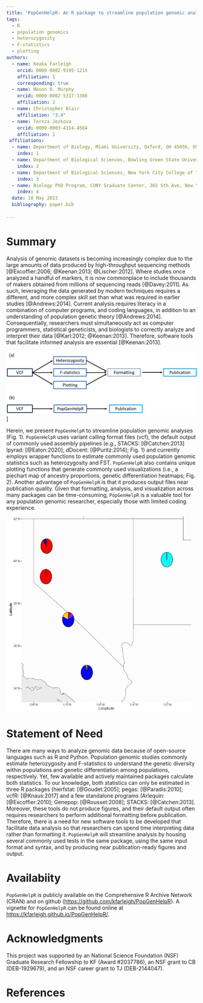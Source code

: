 ```yaml
---
title: 'PopGenHelpR: An R package to streamline population genomic analyses'
tags:
  - R
  - population genomics
  - heterozygosity
  - F-statistics
  - plotting
authors:  
  - name: Keaka Farleigh
    orcid: 0000-0002-9195-121X
    affiliation: 1
    corresponding: true
  - name: Mason O. Murphy
    orcid: 0000-0002-5317-1386
    affiliation: 2
  - name: Christopher Blair
    affiliation: "3,4"
  - name: Tereza Jezkova 
    orcid: 0000-0003-4114-4564
    affiliation: 1 
 affiliations:
  - name: Department of Biology, Miami University, Oxford, OH 45056, USA
    index: 1
  - name: Department of Biological Sciences, Bowling Green State University, Bowling Green, OH 43403, USA
    index: 2
  - name: Department of Biological Sciences, New York City College of Technology, The City University of New York, 285 Jay Street, Brooklyn, NY 11201, USA
    index: 3
  - name: Biology PhD Program, CUNY Graduate Center, 365 5th Ave, New York, NY 10016
    index: 4
  date: 18 May 2023
  bibliography: paper.bib

---
```


# Summary
Analysis of genomic datasets is becoming increasingly complex due to the large amounts of data produced by high-throughput sequencing methods [@Excoffier:2006; @Keenan:2013; @Lischer:2012]. Where studies once analyzed a handful of markers, it is now commonplace to include thousands of makers obtained from millions of sequencing reads [@Davey:2011]. As such, leveraging the data generated by modern techniques requires a different, and more complex skill set than what was required in earlier studies [@Andrews:2014]. Current analysis requires literacy in a combination of computer programs, and coding languages, in addition to an understanding of population genetic theory [@Andrews:2014]. Consequentially, researchers must simultaneously act as computer programmers, statistical geneticists, and biologists to correctly analyze and interpret their data [@Karl:2012; @Keenan:2013]. Therefore, software tools that facilitate informed analysis are essential [@Keenan:2013]. 

![Figure 1. The traditional population genomic analysis workflow (a) and the streamlined workflow using PopGenHelpR (b).\label{Fig1}](PopGenHelpR_WRKFLW.png)]



Herein, we present `PopGenHelpR` to streamline population genomic analyses (Fig. 1). `PopGenHelpR` uses variant calling format files (vcf), the default output of commonly used assembly pipelines (e.g., STACKS: [@Catchen:2013] Ipyrad: [@Eaton:2020]; dDocent: [@Puritz:2014]; Fig. 1) and currently employs wrapper functions to estimate commonly used population genomic statistics such as heterozygosity and FST. `PopGenHelpR` also contains unique plotting functions that generate commonly used visualizations (i.e., a piechart map of ancestry proportions, genetic differentiation heatmaps; Fig. 2). Another advantage of `PopGenHelpR` is that it produces output files near publication quality. Given that formatting, analysis, and visualization across many packages can be time-consuming, `PopGenHelpR` is a valuable tool for any population genomic researcher, especially those with limited coding experience.

![Figure 2. Example piechart map generated using the Plot_ancestry function in PopGenHelpR. \label{Fig2} ](./Fig2_Piemap.png)

# Statement of Need 
There are many ways to analyze genomic data because of open-source languages such as R and Python. Population genomic studies commonly estimate heterozygosity and F-statistics to understand the genetic diversity within populations and genetic differentiation among populations, respectively. Yet, few available and actively maintained packages calculate both statistics. To our knowledge, both statistics can only be estimated in three R packages (hierfstat: [@Goudet:2005]; pegas: [@Paradis:2010]; vcfR: [@Knaus:2017] and a few standalone programs (Arlequin: [@Excoffier:2010]; Genepop: [@Rousset:2008]; STACKS: [@Catchen:2013]. Moreover, these tools do not produce figures, and their default output often requires researchers to perform additional formatting before publication. Therefore, there is a need for new software tools to be developed that facilitate data analysis so that researchers can spend time interpreting data rather than formatting it. `PopGenHelpR` will streamline analysis by housing several commonly used tests in the same package, using the same input format and syntax, and by producing near publication-ready figures and output.

# Availabiity
`PopGenHelpR` is publicly available on the Comprehensive R Archive Network (CRAN) and on github (https://github.com/kfarleigh/PopGenHelpR). A vignette for `PopGenHelpR` can be found online at https://kfarleigh.github.io/PopGenHelpR/.  

# Acknowledgments
This project was supported by an National Science Foundation (NSF) Graduate Research Fellowship to KF (Award #2037786), an NSF grant to CB (DEB-1929679), and an NSF career grant to TJ (DEB-2144047). 

# References

